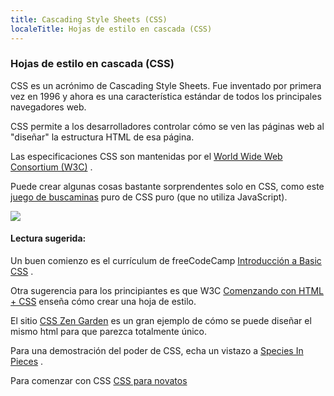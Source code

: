 ```yaml
---
title: Cascading Style Sheets (CSS)
localeTitle: Hojas de estilo en cascada (CSS)
---
```

### Hojas de estilo en cascada (CSS)

CSS es un acrónimo de Cascading Style Sheets. Fue inventado por primera vez en 1996 y ahora es una característica estándar de todos los principales navegadores web.

CSS permite a los desarrolladores controlar cómo se ven las páginas web al "diseñar" la estructura HTML de esa página.

Las especificaciones CSS son mantenidas por el [World Wide Web Consortium (W3C)](https://www.w3.org/) .

Puede crear algunas cosas bastante sorprendentes solo en CSS, como este [juego de buscaminas](https://codepen.io/bali_balo/pen/BLJONk) puro de CSS puro (que no utiliza JavaScript).

![](https://cdn-images-1.medium.com/max/800/1*GFcKk9KxqHAnWa1ECcKDOQ.png)

#### Lectura sugerida:

Un buen comienzo es el currículum de freeCodeCamp [Introducción a Basic CSS](https://learn.freecodecamp.org/responsive-web-design/basic-css) .

Otra sugerencia para los principiantes es que W3C [Comenzando con HTML + CSS](https://www.w3.org/Style/Examples/011/firstcss) enseña cómo crear una hoja de estilo.

El sitio [CSS Zen Garden](http://www.csszengarden.com/) es un gran ejemplo de cómo se puede diseñar el mismo html para que parezca totalmente único.

Para una demostración del poder de CSS, echa un vistazo a [Species In Pieces](http://species-in-pieces.com/#) .

Para comenzar con CSS [CSS para novatos](http://www.htmldog.com/guides/css/beginner/)
